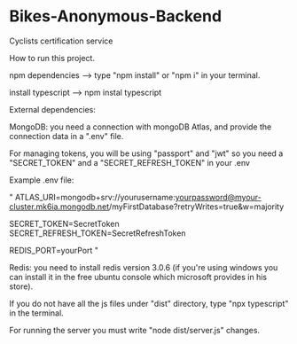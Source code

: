 # Bikes-Anonymous-Backend
Cyclists certification service

How to run this project.

npm dependencies --> type "npm install" or "npm i" in your terminal.

install typescript --> npm instal typescript

External dependencies:

MongoDB: you need a connection with mongoDB Atlas, and provide the connection data in a ".env" file. 

For managing tokens, you will be using "passport" and "jwt" so you need a "SECRET_TOKEN" and a "SECRET_REFRESH_TOKEN" in your .env

Example .env file: 

"
ATLAS_URI=mongodb+srv://yourusername:yourpassword@myour-cluster.mk6ia.mongodb.net/myFirstDatabase?retryWrites=true&w=majority

SECRET_TOKEN=SecretToken
SECRET_REFRESH_TOKEN=SecretRefreshToken

REDIS_PORT=yourPort
"

Redis: you need to install redis version 3.0.6 (if you're using windows you can install it in the free ubuntu console which microsoft provides in his store).

If you do not have all the js files under "dist" directory, type "npx typescript" in the terminal.

For running the server you must write "node dist/server.js" changes.
